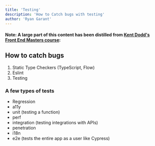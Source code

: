 ```yaml
---
title: 'Testing'
description: 'How to Catch bugs with testing'
author: 'Ryan Garant'
---
```


<article id="1">

#### Note: A large part of this content has been distilled from [Kent Dodd's Front End Masters course](https://frontendmasters.com/courses/testing-practices-principles/):

## How to catch bugs

1. Static Type Checkers (TypeScript, Flow)
2. Eslint
3. Testing

### A few types of tests

- Regression
- a11y
- unit (testing a function)
- perf
- integration (testing integrations with APIs)
- penetration
- i18n
- e2e (tests the entire app as a user like Cypress)

</article>
